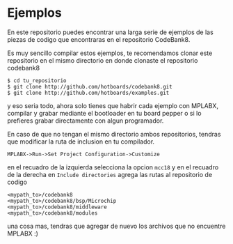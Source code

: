 Ejemplos
=======

En este repositorio puedes encontrar una larga serie de ejemplos de las piezas de codigo que encontraras en el repositorio CodeBank8.

Es muy sencillo compilar estos ejemplos, te recomendamos clonar este repositorio en el mismo directorio en donde clonaste el repositorio codebank8

```
$ cd tu_repositorio
$ git clone http://github.com/hotboards/codebank8.git
$ git clone http://github.com/hotboards/examples.git
```

y eso seria todo, ahora solo tienes que habrir cada ejemplo con MPLABX, compilar y grabar mediante el bootloader en tu board pepper o si lo prefieres grabar directamente con algun programador.

En caso de que no tengan el mismo directorio ambos repositorios, tendras que modificar la ruta de inclusion en tu compilador.

```
MPLABX->Run->Set Project Configuration->Customize
```
en el recuadro de la izquierda selecciona la opcion ```mcc18``` y en el recuadro de la derecha en ```Include directories``` agrega las rutas al repositorio de codigo

```
<mypath_to>/codebank8
<mypath_to>/codebank8/bsp/Microchip
<mypath_to>/codebank8/middleware
<mypath_to>/codebank8/modules
```
una cosa mas, tendras que agregar de nuevo los archivos que no encuentre MPLABX :)

